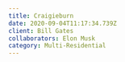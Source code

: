 ```yaml
---
title: Craigieburn
date: 2020-09-04T11:17:34.739Z
client: Bill Gates
collaborators: Elon Musk
category: Multi-Residential
---
```

